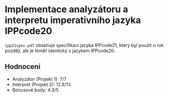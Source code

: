 # Implementace analyzátoru a interpretu imperativního jazyka IPPcode20
`ipp21spec.pdf` obsahuje specifikaci jazyka IPPcode21, který byl použit o rok později, ale je téměř identický s jazykem IPPcode20.

## Hodnocení
- Analyzátor (Projekt 1): 7/7
- Interpret (Projekt 2): 12.8/13
- Bonusové body: 4.3/5
